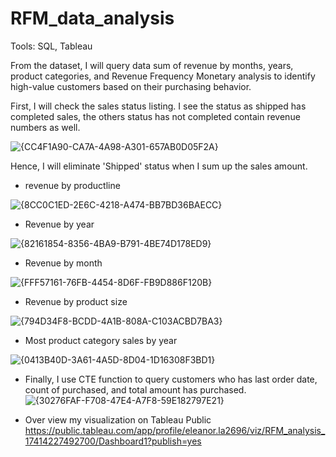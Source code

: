 # RFM_data_analysis
Tools: SQL, Tableau

From the dataset, I will query data sum of revenue by months, years, product categories, and Revenue Frequency Monetary analysis to identify high-value customers based on their purchasing behavior. 

First, I will check the sales status listing. I see the status as shipped has completed sales, the others status has not completed contain revenue numbers as well.

![{CC4F1A90-CA7A-4A98-A301-657AB0D05F2A}](https://github.com/user-attachments/assets/22ad71b5-5494-4271-942d-dd6cf1f3bfbd)


Hence, I will eliminate 'Shipped' status when I sum up the sales amount.

- revenue by productline
  
![{8CC0C1ED-2E6C-4218-A474-BB7BD36BAECC}](https://github.com/user-attachments/assets/aaadab4d-1dd9-429b-9e02-a0e6b42a06a8)


- Revenue by year
  
![{82161854-8356-4BA9-B791-4BE74D178ED9}](https://github.com/user-attachments/assets/171ee36e-a803-4463-961f-ebefbe31c1fc)


- Revenue by month
  
![{FFF57161-76FB-4454-8D6F-FB9D886F120B}](https://github.com/user-attachments/assets/9e1b8d66-9df1-46fa-8f76-f63dd1900a94)


- Revenue by product size
  
![{794D34F8-BCDD-4A1B-808A-C103ACBD7BA3}](https://github.com/user-attachments/assets/4631948f-2786-4f74-9ecd-e96d860bd7d5)


- Most product category sales by year
  
![{0413B40D-3A61-4A5D-8D04-1D16308F3BD1}](https://github.com/user-attachments/assets/0be51959-9c79-4dd3-96cd-28cef0947d7e)


- Finally, I use CTE function to query customers who has last order date, count of purchased, and total amount has purchased.
![{30276FAF-F708-47E4-A7F8-59E182797E21}](https://github.com/user-attachments/assets/a734bbf8-a827-45a5-9aaa-6846dc4591a7)


- Over view my visualization on Tableau Public
https://public.tableau.com/app/profile/eleanor.la2696/viz/RFM_analysis_17414227492700/Dashboard1?publish=yes
